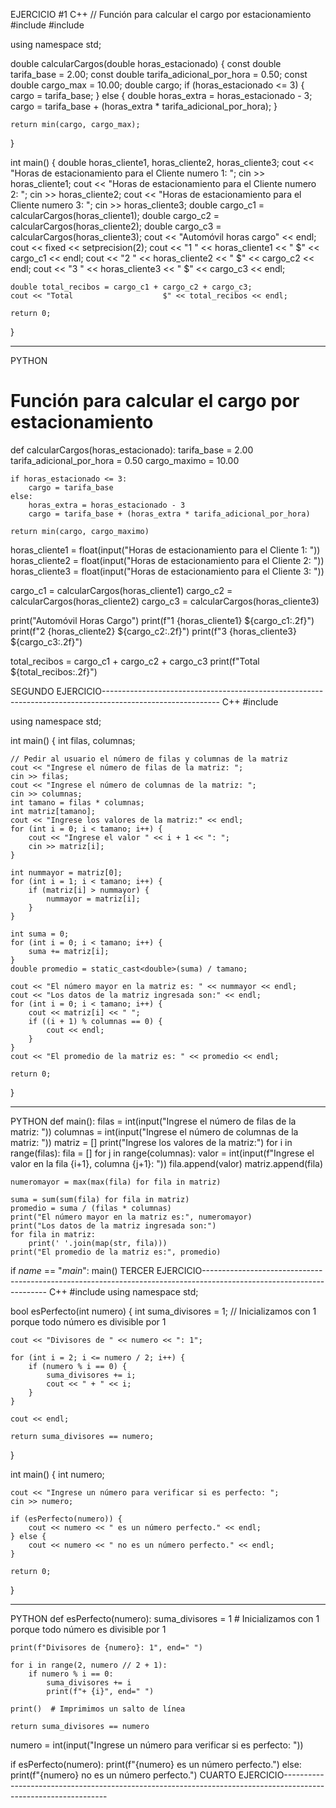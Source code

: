 EJERCICIO #1
C++
// Función para calcular el cargo por estacionamiento
#include <iostream>
#include <iomanip>

using namespace std;

double calcularCargos(double horas_estacionado) {
    const double tarifa_base = 2.00;
    const double tarifa_adicional_por_hora = 0.50;
    const double cargo_max = 10.00;
    double cargo;
    if (horas_estacionado <= 3) {
        cargo = tarifa_base;
    } else {
        double horas_extra = horas_estacionado - 3;
        cargo = tarifa_base + (horas_extra * tarifa_adicional_por_hora);
    }

    return min(cargo, cargo_max);
}

int main() {
    double horas_cliente1, horas_cliente2, horas_cliente3;
    cout << "Horas de estacionamiento para el Cliente numero 1: ";
    cin >> horas_cliente1;
    cout << "Horas de estacionamiento para el Cliente numero 2: ";
    cin >> horas_cliente2;
    cout << "Horas de estacionamiento para el Cliente numero 3: ";
    cin >> horas_cliente3;
    double cargo_c1 = calcularCargos(horas_cliente1);
    double cargo_c2 = calcularCargos(horas_cliente2);
    double cargo_c3 = calcularCargos(horas_cliente3);
    cout << "Automóvil   horas   cargo" << endl;
    cout << fixed << setprecision(2); 
    cout << "1           " << horas_cliente1 << "      $" << cargo_c1 << endl;
    cout << "2           " << horas_cliente2 << "      $" << cargo_c2 << endl;
    cout << "3           " << horas_cliente3 << "     $" << cargo_c3 << endl;

    double total_recibos = cargo_c1 + cargo_c2 + cargo_c3;
    cout << "Total                    $" << total_recibos << endl;

    return 0;
}
________________________________________________________________________________________________________________________________
PYTHON
# Función para calcular el cargo por estacionamiento
def calcularCargos(horas_estacionado):
    tarifa_base = 2.00
    tarifa_adicional_por_hora = 0.50
    cargo_maximo = 10.00

    if horas_estacionado <= 3:
        cargo = tarifa_base
    else:
        horas_extra = horas_estacionado - 3
        cargo = tarifa_base + (horas_extra * tarifa_adicional_por_hora)

    return min(cargo, cargo_maximo)

horas_cliente1 = float(input("Horas de estacionamiento para el Cliente 1: "))
horas_cliente2 = float(input("Horas de estacionamiento para el Cliente 2: "))
horas_cliente3 = float(input("Horas de estacionamiento para el Cliente 3: "))


cargo_c1 = calcularCargos(horas_cliente1)
cargo_c2 = calcularCargos(horas_cliente2)
cargo_c3 = calcularCargos(horas_cliente3)

print("Automóvil   Horas   Cargo")
print(f"1           {horas_cliente1}      ${cargo_c1:.2f}")
print(f"2           {horas_cliente2}      ${cargo_c2:.2f}")
print(f"3           {horas_cliente3}     ${cargo_c3:.2f}")

total_recibos = cargo_c1 + cargo_c2 + cargo_c3
print(f"Total                    ${total_recibos:.2f}")

SEGUNDO EJERCICIO-----------------------------------------------------------------------------------------------------------
C++
#include <iostream>

using namespace std;

int main() {
    int filas, columnas;

    // Pedir al usuario el número de filas y columnas de la matriz
    cout << "Ingrese el número de filas de la matriz: ";
    cin >> filas;
    cout << "Ingrese el número de columnas de la matriz: ";
    cin >> columnas;
    int tamano = filas * columnas;
    int matriz[tamano];
    cout << "Ingrese los valores de la matriz:" << endl;
    for (int i = 0; i < tamano; i++) {
        cout << "Ingrese el valor " << i + 1 << ": ";
        cin >> matriz[i];
    }

    int nummayor = matriz[0];
    for (int i = 1; i < tamano; i++) {
        if (matriz[i] > nummayor) {
            nummayor = matriz[i];
        }
    }
    
    int suma = 0;
    for (int i = 0; i < tamano; i++) {
        suma += matriz[i];
    }
    double promedio = static_cast<double>(suma) / tamano;

    cout << "El número mayor en la matriz es: " << nummayor << endl;
    cout << "Los datos de la matriz ingresada son:" << endl;
    for (int i = 0; i < tamano; i++) {
        cout << matriz[i] << " ";
        if ((i + 1) % columnas == 0) {
            cout << endl;
        }
    }
    cout << "El promedio de la matriz es: " << promedio << endl;

    return 0;
}
___________________________________________________________________________________________________________________________
PYTHON
def main():
    filas = int(input("Ingrese el número de filas de la matriz: "))
    columnas = int(input("Ingrese el número de columnas de la matriz: "))
    matriz = []
    print("Ingrese los valores de la matriz:")
    for i in range(filas):
        fila = []
        for j in range(columnas):
            valor = int(input(f"Ingrese el valor en la fila {i+1}, columna {j+1}: "))
            fila.append(valor)
        matriz.append(fila)

    numeromayor = max(max(fila) for fila in matriz)

    suma = sum(sum(fila) for fila in matriz)
    promedio = suma / (filas * columnas)
    print("El número mayor en la matriz es:", numeromayor)
    print("Los datos de la matriz ingresada son:")
    for fila in matriz:
        print(' '.join(map(str, fila)))
    print("El promedio de la matriz es:", promedio)

if _name_ == "_main_":
    main()
TERCER EJERCICIO---------------------------------------------------------------------------------------------------------------------
C++
#include <iostream>
using namespace std;

bool esPerfecto(int numero) {
    int suma_divisores = 1; // Inicializamos con 1 porque todo número es divisible por 1
    
    cout << "Divisores de " << numero << ": 1";
    
    for (int i = 2; i <= numero / 2; i++) {
        if (numero % i == 0) {
            suma_divisores += i;
            cout << " + " << i;
        }
    }
    
    cout << endl;
    
    return suma_divisores == numero;
}

int main() {
    int numero;

    cout << "Ingrese un número para verificar si es perfecto: ";
    cin >> numero;

    if (esPerfecto(numero)) {
        cout << numero << " es un número perfecto." << endl;
    } else {
        cout << numero << " no es un número perfecto." << endl;
    }

    return 0;
}
___________________________________________________________________________________________________________________________
PYTHON
def esPerfecto(numero):
    suma_divisores = 1  # Inicializamos con 1 porque todo número es divisible por 1
    
    print(f"Divisores de {numero}: 1", end=" ")
    
    for i in range(2, numero // 2 + 1):
        if numero % i == 0:
            suma_divisores += i
            print(f"+ {i}", end=" ")
    
    print()  # Imprimimos un salto de línea
    
    return suma_divisores == numero

numero = int(input("Ingrese un número para verificar si es perfecto: "))

if esPerfecto(numero):
    print(f"{numero} es un número perfecto.")
else:
    print(f"{numero} no es un número perfecto.")
CUARTO EJERCICIO----------------------------------------------------------------------------------------------------------------
